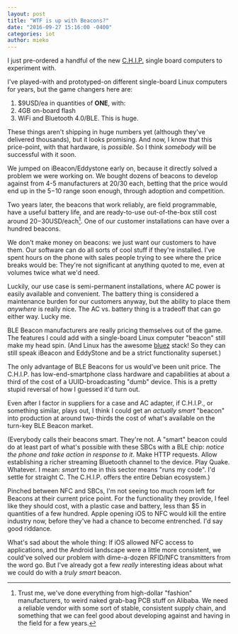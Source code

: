 ```yaml
---
layout: post
title: "WTF is up with Beacons?"
date: "2016-09-27 15:16:00 -0400"
categories: iot
author: mieko
---
```


I just pre-ordered a handful of the new [C.H.I.P.](https://getchip.com/pages/chip)
single board computers to experiment with.

I've played-with and prototyped-on different single-board Linux computers
for years, but the game changers here are:

  1. $9USD/ea in quantities of **ONE**, with:
  2. 4GB on-board flash
  3. WiFi and Bluetooth 4.0/BLE.  This is huge.

These things aren't shipping in huge numbers yet (although they've delivered
thousands), but it looks promising.  And now, I know that this price-point, with
that hardware, is *possible*.  So I think *somebody* will be successful with it
soon.

We jumped on iBeacon/Eddystone early on, because it directly solved a problem
we were working on.  We bought dozens of beacons to develop against from 4-5
manufacturers at $20/$30 each, betting that the price would end up in the $5-$10
range soon enough, through adoption and competition.

Two years later, the beacons that work reliably, are field programmable, have a
useful battery life, and are ready-to-use out-of-the-box still cost around
$20-$30USD/each[^1].  One of our customer installations can have over a hundred
beacons.

We don't make money on beacons: we just want our customers to have them.  Our
software can do all sorts of cool stuff if they're installed.  I've spent hours
on the phone with sales people trying to see where the price breaks would be:
They're not significant at anything quoted to me, even at volumes twice what
we'd need.

Luckily, our use case is semi-permanent installations, where AC power is
easily available and convenient.  The battery thing is considered a maintenance
burden for our customers anyway, but the ability to place them *anywhere* is
really nice.  The AC vs. battery thing is a tradeoff that can go either way.
Lucky me.

BLE Beacon manufacturers are really pricing themselves out of the game.  The
features I could add with a single-board Linux computer "beacon" still make my
head spin.  (And Linux has the awesome [bluez](http://www.bluez.org) stack!  So
they can still speak iBeacon and EddyStone and be a strict functionality
superset.)

The only advantage of BLE Beacons for us would've been unit price.  The
C.H.I.P. has low-end-smartphone class hardware and capabilities at about a
third of the cost of a UUID-broadcasting "dumb" device.  This is a pretty
stupid reversal of how I guessed it'd turn out.

Even after I factor in suppliers for a case and AC adapter, if C.H.I.P., or
something similar, plays out, I think I could get an *actually smart* "beacon"
into production at around two-thirds the cost of what's available on the
turn-key BLE Beacon market.

(Everybody calls their beacons smart.  They're not.  A "smart" beacon could do
at least part of what's possible with these SBCs with a BLE chip: *notice the
phone and take action in response to it*.  Make HTTP requests.  Allow
establishing a richer streaming Bluetooth channel to the device.  Play Quake.
Whatever.  I mean: *smart* to me in this sector means "runs my code".  I'd
settle for straight C. The C.H.I.P. offers the entire Debian ecosystem.)

Pinched between NFC and SBCs, I'm not seeing too much room left for Beacons at
their current price point.  For the functionality they provide, I feel like
they should cost, with a plastic case and battery, less than $5 in quantities
of a few hundred.  Apple opening iOS to NFC would kill the entire industry now,
before they've had a chance to become entrenched.  I'd say good riddance.

What's sad about the whole thing: If iOS allowed NFC access to applications, and
the Android landscape were a little more consistent, we could've solved our
problem with dime-a-dozen RFID/NFC transmitters from the word go.  But I've
already got a few *really* interesting ideas about what we could do with a
*truly smart* beacon.

[^1]:
    Trust me, we've done everything from high-dollar "fashion" manufacturers,
    to weird naked grab-bag PCB stuff on Alibaba.  We need a reliable vendor
    with some sort of stable, consistent supply chain, and something that we
    can feel good about developing against and having in the field for a few
    years.
